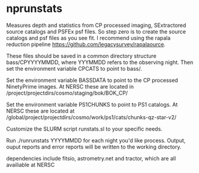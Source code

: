 # nprunstats

Measures depth and statistics from CP processed imaging, SExtractored source catalogs and PSFEx psf files.
So step zero is to create the source catalogs and psf files as you see fit. I recommend using the rapala
reduction pipeline https://github.com/legacysurvey/rapalaource.

These files should be saved in a common directory structure bass/CPYYYYMMDD, where YYYMMDD refers to the
observing night. Then set the environment variable CPCATS to point to bass/.

Set the environment variable BASSDATA to point to the CP processed NinetyPrime images. At NERSC these are
located in /project/projectdirs/cosmo/staging/bok/BOK_CP/

Set the environment variable PS1CHUNKS to point to PS1 catalogs. At NERSC these are located at
/global/project/projectdirs/cosmo/work/ps1/cats/chunks-qz-star-v2/

Customize the SLURM script runstats.sl to your specific needs.

Run ./runrunstats YYYYMMDD for each night you'd like process. Output, ouput reports and error reports will 
be written to the working directory. 

dependencies include fitsio, astrometry.net and tractor, which are all availiable at NERSC
